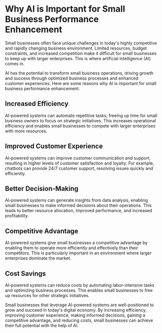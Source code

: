 Why AI is Important for Small Business Performance Enhancement
============================================================================

Small businesses often face unique challenges in today's highly competitive and rapidly changing business environment. Limited resources, budget constraints, and increased competition make it difficult for small businesses to keep up with larger enterprises. This is where artificial intelligence (AI) comes in.

AI has the potential to transform small business operations, driving growth and success through optimized business processes and enhanced customer experiences. Here are some reasons why AI is important for small business performance enhancement:

Increased Efficiency
--------------------

AI-powered systems can automate repetitive tasks, freeing up time for small business owners to focus on strategic initiatives. This increases operational efficiency and enables small businesses to compete with larger enterprises with more resources.

Improved Customer Experience
----------------------------

AI-powered systems can improve customer communication and support, resulting in higher levels of customer satisfaction and loyalty. For example, chatbots can provide 24/7 customer support, resolving issues quickly and efficiently.

Better Decision-Making
----------------------

AI-powered systems can generate insights from data analysis, enabling small businesses to make informed decisions about their operations. This leads to better resource allocation, improved performance, and increased profitability.

Competitive Advantage
---------------------

AI-powered systems give small businesses a competitive advantage by enabling them to operate more efficiently and effectively than their competitors. This is particularly important in an environment where larger enterprises dominate the market.

Cost Savings
------------

AI-powered systems can reduce costs by automating labor-intensive tasks and optimizing business processes. This enables small businesses to free up resources for other strategic initiatives.

Small businesses that leverage AI-powered systems are well-positioned to grow and succeed in today's digital economy. By increasing efficiency, improving customer experience, making informed decisions, gaining a competitive advantage, and reducing costs, small businesses can achieve their full potential with the help of AI.
